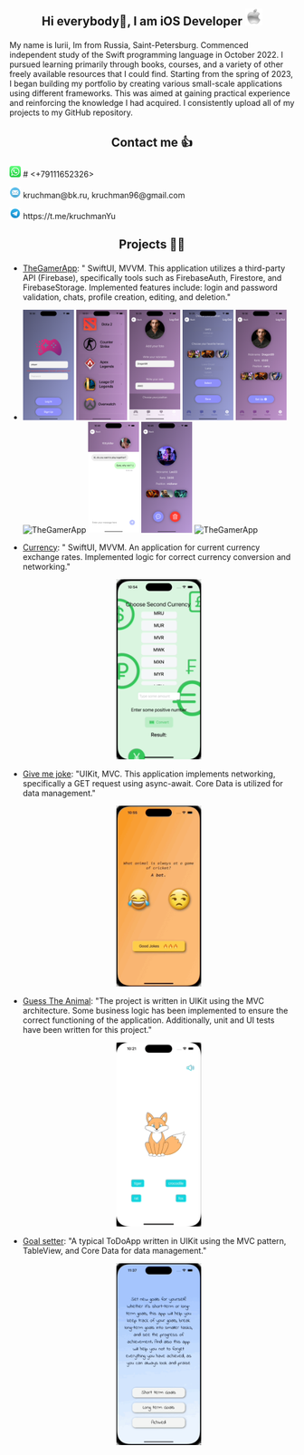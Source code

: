 
## <p align="center"> Hi everybody🤟, I am iOS Developer   <img src="appleLogo.png" alt="image" width="30" height="30" />

My name is Iurii, Im from Russia, Saint-Petersburg. Commenced independent study of the Swift programming language in October 2022. I pursued learning primarily through books, courses, and a variety of other freely available resources that I could find. Starting from the spring of 2023, I began building my portfolio by creating various small-scale applications using different frameworks. This was aimed at gaining practical experience and reinforcing the knowledge I had acquired. I consistently upload all of my projects to my GitHub repository.

## <p align="center"> Contact me 👍

 <p>
  <img src="WhatsApp.png" alt="WhatsApp" width="20" height="20" />
   # <+79111652326>
</p>
<p>
  <img src="mail.png" alt="Mail" width="20" height="20" />
  kruchman@bk.ru, kruchman96@gmail.com
</p>
<p>
  <img src="telegram.png" alt="Telegram" width="20" height="20" />
  https://t.me/kruchmanYu
</p>

## <p align="center"> Projects 🧑‍💻

- [TheGamerApp](https://github.com/kruchman/TheGamerApp): "
SwiftUI, MVVM. This application utilizes a third-party API (Firebase), specifically tools such as FirebaseAuth, Firestore, and FirebaseStorage. Implemented features include: login and password validation, chats, profile creation, editing, and deletion."
- 
  <p align="leading">
     <img src="The Gamer App Content/FirstScreen.png" alt="TheGamerApp" width="90" />
    <img src="The Gamer App Content/GameSelection.png" alt="TheGamerApp" width="90" />
  <img src="The Gamer App Content/ProfileSetting1.png" alt="TheGamerApp" width="90" />
  <img src="The Gamer App Content/ProfileSetting2.png" alt="TheGamerApp" width="90" />
  <img src="The Gamer App Content/Profile.png" alt="TheGamerApp" width="90" />
  <img src="The Gamer App Content/UsersList.png" alt="TheGamerApp" width="90" />
  <img src="The Gamer App Content/Chat.png" alt="TheGamerApp" width="90" />
  <img src="The Gamer App Content/FavoritesDetail.png" alt="FavoritesDetail" width="90" />
  <img src="The Gamer App Content/TheGamerApp.gif" alt="TheGamerApp" width="90" height="200" />
</p>

- [Currency](https://github.com/kruchman/Currency): "
SwiftUI, MVVM. An application for current currency exchange rates. Implemented logic for correct currency conversion and networking."
  <p align="center">
  <img src="Currency.gif2.gif" alt="Currency" width="150" />
</p>

- [Give me joke](https://github.com/kruchman/Give-me-joke): "UIKit, MVC. This application implements networking, specifically a GET request using async-await. Core Data is utilized for data management."

  <p align="center">
  <img src="GiveMeJoke.gif2.gif" alt="Give me joke" width="150" />
</p>

- [Guess The Animal](https://github.com/kruchman/Guess-The-Animal): "The project is written in UIKit using the MVC architecture. Some business logic has been implemented to ensure the correct functioning of the application. Additionally, unit and UI tests have been written for this project."

  <p align="center">
  <img src="guessTheAnumalGif.gif" alt="GuessTheAnimal" width="150" />
</p>

- [Goal setter](https://github.com/kruchman/Goal-setter): "A typical ToDoApp written in UIKit using the MVC pattern, TableView, and Core Data for data management."

  <p align="center">
  <img src="GoalSetter.gif2.gif" alt="GoalSetter" width="150" />
</p>
